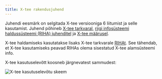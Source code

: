 ```yaml
---
title: X-tee rakendusjuhend
---
```


Juhendi eesmärk on selgitada X-tee versiooniga 6 liitumist ja selle kasutamist. Juhend põhineb [X-tee tarkvaral](https://github.com/ria-ee/X-Road), [riigi infosüsteemi haldussüsteemi (RIHA) juhenditel](https://abi.riha.ee/) ja [X-tee määrusel](https://www.riigiteataja.ee/akt/127092016004). 

X-tee haldamiseks kasutatakse lisaks X-tee tarkvarale [RIHAt](https://www.riha.ee/). See tähendab, et X-tee kasutamiseks peavad RIHAs olema sisestatud X-tee alamsüsteemi info.

X-tee kasutuselevõtt koosneb järgnevatest sammudest:

![X-tee kasutuselevõtu skeem](https://moodle.ria.ee/pluginfile.php/596/mod_page/content/189/juhisest%20115%20liitumise%20skeem.png)
